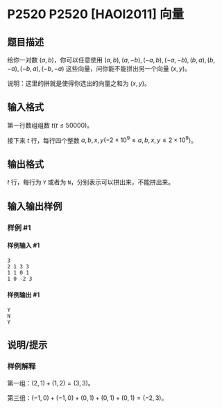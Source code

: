 # P2520 P2520 [HAOI2011] 向量

## 题目描述

给你一对数 $(a,b)$，你可以任意使用 $(a,b), (a,-b), (-a,b), (-a,-b), (b,a), (b,-a), (-b,a), (-b,-a)$ 这些向量，问你能不能拼出另一个向量 $(x,y)$。

说明：这里的拼就是使得你选出的向量之和为 $(x,y)$。

## 输入格式

第一行数组组数 $t(t\leq50000)$。

接下来 $t$ 行，每行四个整数 $a,b,x,y(-2\times10^9\leq a,b,x,y\leq2\times10^9)$。

## 输出格式

$t$ 行，每行为 `Y` 或者为 `N`，分别表示可以拼出来，不能拼出来。

## 输入输出样例

### 样例 #1

#### 样例输入 #1

```
3
2 1 3 3
1 1 0 1
1 0 -2 3
```

#### 样例输出 #1

```
Y
N
Y
```

## 说明/提示

### 样例解释

第一组：$(2,1)+(1,2)=(3,3)$。

第三组：$(-1,0)+(-1,0)+(0,1)+(0,1)+(0,1)=(-2,3)$。
